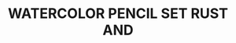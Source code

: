 ---
layout: product
title: "WATERCOLOR PENCIL SET RUST AND"
price: "750" 
desc: "Set drvenih bojica"
img_path: "/assets/img/AK10041.webp"
brand: "AK"
available: false
special_offer: false
new: true
soon: false
cat: "060000"
subcat: "060200"
subsubcat: "00"
sifra: "AK10041"
popular: false
spec: false
---